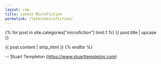```yaml
---
layout: raw
title: Latest Microfiction
permalink: /latestmicrofiction/
---
```


{% for post in site.categories["microfiction"] limit:1 %}
{{ post.title | upcase }}

{{ post.content | strip_html }}
{% endfor %}

-- Stuart Templeton (https://www.stuarttempleton.com)

